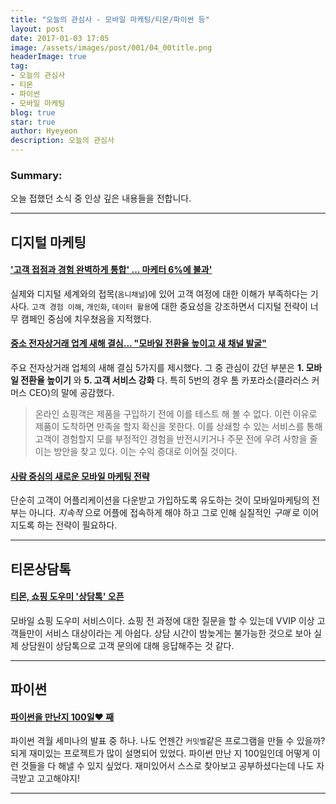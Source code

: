 ```yaml
---
title: "오늘의 관심사 - 모바일 마케팅/티몬/파이썬 등"
layout: post
date: 2017-01-03 17:05
image: /assets/images/post/001/04_00title.png
headerImage: true
tag:
- 오늘의 관심사
- 티몬
- 파이썬
- 모바일 마케팅
blog: true
star: true
author: Hyeyeon
description: 오늘의 관심사
---
```


### Summary:

오늘 접했던 소식 중 인상 깊은 내용들을 전합니다.

---



## 디지털 마케팅

#### ['고객 접점과 경험 완벽하게 통합' ... 마케터 6%에 불과'](http://www.ciokorea.com/news/32582)

실제와 디지털 세계와의 접목(`옴니채널`)에 있어 고객 여정에 대한 이해가 부족하다는 기사다. `고객 경험 이해`, `개인화`, `데이터 활용`에 대한 중요성을 강조하면서 디지털 전략이 너무 캠페인 중심에 치우쳤음을 지적했다.


#### [중소 전자상거래 업계 새해 결심... "모바일 전환율 높이고 새 채널 발굴"](http://www.ciokorea.com/news/32581)

주요 전자상거래 업체의 새해 결심 5가지를 제시했다. 그 중 관심이 갔던 부분은 **1. 모바일 전환율 높이기** 와 **5. 고객 서비스 강화** 다. 특히 5번의 경우 톰 카포라소(클라러스 커머스 CEO)의 말에 공감했다.

>온라인 쇼핑객은 제품을 구입하기 전에 이를 테스트 해 볼 수 없다. 이런 이유로 제품이 도착하면 만족을 할지 확신을 못한다. 이를 상쇄할 수 있는 서비스를 통해 고객이 경험할지 모를 부정적인 경험을 반전시키거나 주문 전에 우려 사항을 줄이는 방안을 찾고 있다. 이는 수익 증대로 이어질 것이다.

#### [사람 중심의 새로운 모바일 마케팅 전략](http://trendw.kr/marketing/17-010201.t1m)

단순히 고객이 어플리케이션을 다운받고 가입하도록 유도하는 것이 모바일마케팅의 전부는 아니다. *지속적* 으로 어플에 접속하게 해야 하고 그로 인해 실질적인 *구매* 로 이어지도록 하는 전략이 필요하다.

---

## 티몬상담톡

#### [티몬, 쇼핑 도우미 '상담톡' 오픈](http://www.zdnet.co.kr/news/news_view.asp?artice_id=20170103092858)

모바일 쇼핑 도우미 서비스이다. 쇼핑 전 과정에 대한 질문을 할 수 있는데 VVIP 이상 고객들만이 서비스 대상이라는 게 아쉽다. 상담 시간이 밤늦게는 불가능한 것으로 보아 실제 상담원이 상담톡으로 고객 문의에 대해 응답해주는 것 같다.

---

## 파이썬

#### [파이썬을 만난지 100일♥ 째](http://www.slideshare.net/ssuser971274/100-70226396?ref=http://raccoonyy.github.io/python-news-for-korean-3rd-week-dec/)

파이썬 격월 세미나의 발표 중 하나. 나도 언젠간 `커밋벨`같은 프로그램을 만들 수 있을까? 되게 재미있는 프로젝트가 많이 설명되어 있었다. 파이썬 만난 지 100일인데 어떻게 이런 것들을 다 해낼 수 있지 싶었다. 재미있어서 스스로 찾아보고 공부하셨다는데 나도 자극받고 고고해야지!

---
